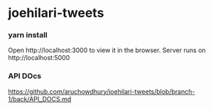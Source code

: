 # joehilari-tweets

### yarn install

Open http://localhost:3000 to view it in the browser.
Server runs on http://localhost:5000

### API DOcs

https://github.com/aruchowdhury/joehilari-tweets/blob/branch-1/back/API_DOCS.md

